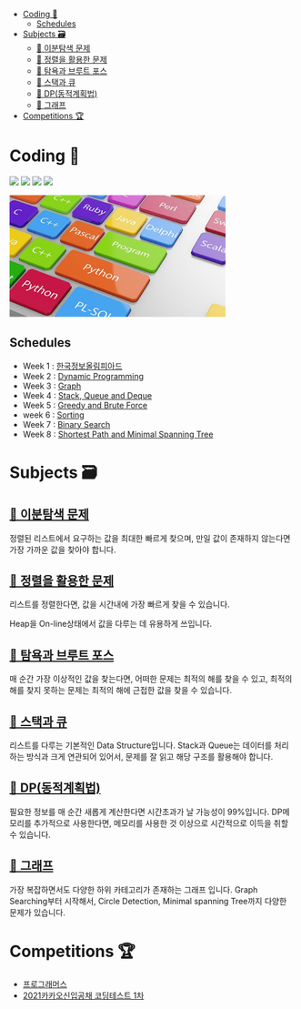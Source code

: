 - [Coding 💎](#coding-)
  - [Schedules](#schedules)
- [Subjects 🗃️](#subjects-️)
  - [🐣 이분탐색 문제](#-이분탐색-문제)
  - [🐣 정렬을 활용한 문제](#-정렬을-활용한-문제)
  - [🐣 탐욕과 브루트 포스](#-탐욕과-브루트-포스)
  - [🐣 스택과 큐](#-스택과-큐)
  - [🐣 DP(동적계획법)](#-dp동적계획법)
  - [🐣 그래프](#-그래프)
- [Competitions 🏆](#competitions-)

# Coding 💎

 <p align="left">
<img src=https://img.shields.io/static/v1?label=&message=Bumjin&color=blue&style=flat height=28px>
<img src=https://img.shields.io/static/v1?label=&message=Minjoon&color=green&style=flat height=28px>
<img src=https://img.shields.io/static/v1?label=&message=JungIn&color=pink&style=flat height=28px>
<img src=https://img.shields.io/static/v1?label=&message=Yujin&color=orange&style=flat height=28px>


</p>
<p align="left">
<img src="docs/img1.png" width=380px>
</p>

##  Schedules

* Week 1 : [한국정보올림피아드](competition/한국정보올림피아드)
* Week 2 : [Dynamic Programming](study/dynamic_programming)
* Week 3 : [Graph](study/graph)
* Week 4 : [Stack, Queue and Deque](study/stack_queue)
* Week 5 : [Greedy and Brute Force](study/Greedy_Brute)
* week 6 : [Sorting](study/sort)
* Week 7 : [Binary Search](study/binary)
* Week 8 : [Shortest Path and Minimal Spanning Tree](study/graph)

# Subjects 🗃️

## [🐣 이분탐색 문제](study/binary) 
정렬된 리스트에서 요구하는 값을 최대한 빠르게 찾으며, 만일 값이 존재하지 않는다면 가장 가까운 값을 찾아야 합니다. 

## [🐣 정렬을 활용한 문제](study/sort) 
리스트를 정렬한다면, 값을 시간내에 가장 빠르게 찾을 수 있습니다. 

Heap을 On-line상태에서 값을 다루는 데 유용하게 쓰입니다. 

## [🐣 탐욕과 브루트 포스](study/Greedy_Brute) 

매 순간 가장 이상적인 값을 찾는다면, 어떠한 문제는 최적의 해를 찾을 수 있고, 최적의 해를 찾지 못하는 문제는 최적의 해에 근접한 값을 찾을 수 있습니다.

## [🐣 스택과 큐](study/stack_queue) 

리스트를 다루는 기본적인 Data Structure입니다. Stack과 Queue는 데이터를 처리하는 방식과 크게 연관되어 있어서, 문제를 잘 읽고 해당 구조를 활용해야 합니다.



## [🐣 DP(동적계획법)](study/dynamic_programming) 

필요한 정보를 매 순간 새롭게 계산한다면 시간초과가 날 가능성이 99%입니다. DP메모리를 추가적으로 사용한다면, 메모리를 사용한 것 이상으로 시간적으로 이득을 취할 수 있습니다. 


## [🐣 그래프](study/graph) 

가장 복잡하면서도 다양한 하위 카테고리가 존재하는 그래프 입니다. Graph Searching부터 시작해서, Circle Detection, Minimal spanning Tree까지 다양한 문제가 있습니다. 


# Competitions 🏆
* [프로그래머스](competition/프로그래머스)
* [2021카카오신입공채 코딩테스트 1차](competition/2021카카오신입공채1차온라인)

